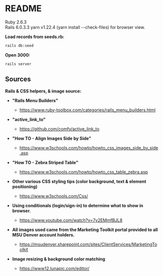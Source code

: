 # README

Ruby 2.6.3  
Rails 6.0.3.3
yarn v1.22.4 (yarn install --check-files) for browser view.

**Load records from seeds.rb:**
```bash 
rails db:seed   
``` 
**Open 3000:**
```bash
rails server
```

## Sources

**Rails & CSS helpers, & image source:**

* **"Rails Menu Builders"**  

	* https://www.ruby-toolbox.com/categories/rails_menu_builders.html

* **"active_link_to"**  

	* https://github.com/comfy/active_link_to

* **"How TO - Align Images Side by Side"**  

	* https://www.w3schools.com/howto/howto_css_images_side_by_side.asp

* **"How TO - Zebra Striped Table"**  

	* https://www.w3schools.com/howto/howto_css_table_zebra.asp

* **Other various CSS styling tips (color background, text & element positioning)**  

	* https://www.w3schools.com/Css/

* **Using conditionals (login/sign-in) to determine what to show in browser.**  

	* https://www.youtube.com/watch?v=7v2EMmfBJL8

* **All images used came from the Marketing Toolkit portal provided to all MSU Denver account holders.**  

	* https://msudenver.sharepoint.com/sites/ClientServices/MarketingToolkit

* **Image resizing & background color matching**  

	* https://www12.lunapic.com/editor/
